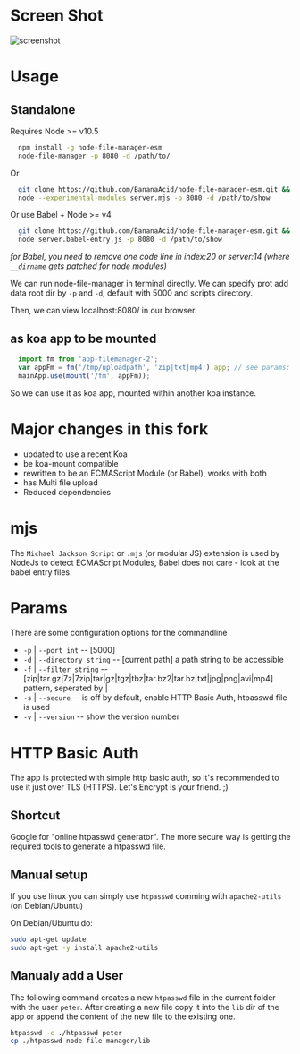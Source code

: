 # Screen Shot
![screenshot](https://raw.githubusercontent.com/efeiefei/node-file-manager/master/example/screenshot.png)


# Usage

## Standalone
Requires Node >= v10.5
```sh
  npm install -g node-file-manager-esm
  node-file-manager -p 8080 -d /path/to/
```

Or

```sh
  git clone https://github.com/BananaAcid/node-file-manager-esm.git && cd node-file-manager-esm && npm i
  node --experimental-modules server.mjs -p 8080 -d /path/to/show
```

Or use Babel + Node >= v4

```sh
  git clone https://github.com/BananaAcid/node-file-manager-esm.git && cd node-file-manager-esm && npm i && npm i --only=dev
  node server.babel-entry.js -p 8080 -d /path/to/show
```
*for Babel, you need to remove one code line in index:20 or server:14 (where `__dirname` gets patched for node modules)*

We can run node-file-manager in terminal directly. We can specify prot add data root dir by `-p` and `-d`, default with 5000 and scripts directory.

Then, we can view localhost:8080/ in our browser.

## as koa app to be mounted

```js
  import fm from 'app-filemanager-2';
  var appFm = fm('/tmp/uploadpath', 'zip|txt|mp4').app; // see params: d & f
  mainApp.use(mount('/fm', appFm));
```

So we can use it as koa app, mounted within another koa instance.

# Major changes in this fork
- updated to use a recent Koa
- be koa-mount compatible
- rewritten to be an ECMAScript Module (or Babel), works with both
- has Multi file upload
- Reduced dependencies

# mjs
The `Michael Jackson Script` or `.mjs` (or modular JS) extension is used by NodeJs to detect ECMAScript Modules, Babel does not care - look at the babel entry files.

# Params
There are some configuration options for the commandline

- `-p` | `--port int` -- [5000]
- `-d` | `--directory string` -- [current path] a path string to be accessible
- `-f` | `--filter string` -- [zip|tar.gz|7z|7zip|tar|gz|tgz|tbz|tar.bz2|tar.bz|txt|jpg|png|avi|mp4] pattern, seperated by |
- `-s` | `--secure` -- is off by default, enable HTTP Basic Auth, htpasswd file is used
- `-v` | `--version` -- show the version number

# HTTP Basic Auth
The app is protected with simple http basic auth, so it's recommended to use it just over TLS (HTTPS). Let's Encrypt is your friend. ;)

## Shortcut
Google for "online htpasswd generator". The more secure way is getting the required tools to generate a htpasswd file.

## Manual setup
If you use linux you can simply use `htpasswd` comming with `apache2-utils` (on Debian/Ubuntu)

On Debian/Ubuntu do:
```bash
sudo apt-get update
sudo apt-get -y install apache2-utils
```

## Manualy add a User
The following command creates a new `htpasswd` file in the current folder with the user `peter`. After creating a new file copy it into the `lib` dir of the app or append the content of the new file to the existing one.
```bash
htpasswd -c ./htpasswd peter
cp ./htpasswd node-file-manager/lib
```